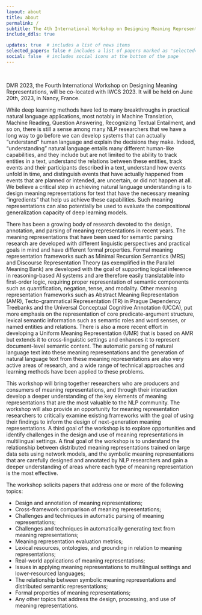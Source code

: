 ```yaml
---
layout: about
title: about
permalink: /
subtitle: The 4th International Workshop on Designing Meaning Representation # <a href='#'>Affiliations</a>. Address. Contacts. Moto. Etc.
include_ddls: true

updates: true  # includes a list of news items
selected_papers: false # includes a list of papers marked as "selected={true}"
social: false  # includes social icons at the bottom of the page
---
```


<br />

DMR 2023, the Fourth International Workshop on Designing Meaning Representations, will be co-located with IWCS 2023. It will be held on June 20th, 2023, in Nancy, France.

While deep learning methods have led to many breakthroughs in practical natural language applications, most notably in Machine Translation, Machine Reading, Question Answering, Recognizing Textual Entailment, and so on, there is still a sense among many NLP researchers that we have a long way to go before we can develop systems that can actually “understand” human language and explain the decisions they make. Indeed, “understanding” natural language entails many different human-like capabilities, and they include but are not limited to the ability to track entities in a text, understand the relations between these entities, track events and their participants described in a text, understand how events unfold in time, and distinguish events that have actually happened from events that are planned or intended, are uncertain, or did not happen at all. We believe a critical step in achieving natural language understanding is to design meaning representations for text that have the necessary meaning “ingredients” that help us achieve these capabilities.  Such meaning representations can also potentially be used to evaluate the compositional generalization capacity of deep learning models.

There has been a growing body of research devoted to the design, annotation, and parsing of meaning representations in recent years. The meaning representations that have been used for semantic parsing research are developed with different linguistic perspectives and practical goals in mind and have different formal properties. Formal meaning representation frameworks such as Minimal Recursion Semantics (MRS) and Discourse Representation Theory (as exemplified in the Parallel Meaning Bank) are developed with the goal of supporting logical inference in reasoning-based AI systems and are therefore easily translatable into first-order logic, requiring proper representation of semantic components such as quantification, negation, tense, and modality. Other meaning representation frameworks such as Abstract Meaning Representation (AMR), Tecto-grammatical Representation (TR) in Prague Dependency Treebanks and the Universal Conceptual Cognitive Annotation (UCCA), put more emphasis on the representation of core predicate-argument structure, lexical semantic information such as semantic roles and word senses, or named entities and relations. There is also a more recent effort in developing a Uniform Meaning Representation (UMR) that is based on AMR but extends it to cross-linguistic settings and enhances it to represent document-level semantic content. The automatic parsing of natural language text into these meaning representations and the generation of natural language text from these meaning representations are also very active areas of research, and a wide range of technical approaches and learning methods have been applied to these problems. 

This workshop will bring together researchers who are producers and consumers of meaning representations, and through their interaction develop a deeper understanding of the key elements of meaning representations that are the most valuable to the NLP community. The workshop will also provide an opportunity for meaning representation researchers to critically examine existing frameworks with the goal of using their findings to inform the design of next-generation meaning representations. A third goal of the workshop is to explore opportunities and identify challenges in the design and use of meaning representations in multilingual settings. A final goal of the workshop is to understand the relationship between distributed meaning representations trained on large data sets using network models, and the symbolic meaning representations that are carefully designed and annotated by NLP researchers and gain a deeper understanding of areas where each type of meaning representation is the most effective. 

The workshop solicits papers that address one or more of the following topics: 

- Design and annotation of meaning representations;
- Cross-framework comparison of meaning representations;
- Challenges and techniques in automatic parsing of meaning representations;
- Challenges and techniques in automatically generating text from meaning representations; 
- Meaning representation evaluation metrics;
- Lexical resources, ontologies, and grounding in relation to meaning representations;
- Real-world applications of meaning representations;
- Issues in applying meaning representations to multilingual settings and lower-resourced languages;
- The relationship between symbolic meaning representations and distributed semantic representations; 
- Formal properties of meaning representations;
- Any other topics that address the design, processing, and use of meaning representations. 



<!-- Write your biography here. Tell the world about yourself. Link to your favorite [subreddit](http://reddit.com). You can put a picture in, too. The code is already in, just name your picture `prof_pic.jpg` and put it in the `img/` folder.

Put your address / P.O. box / other info right below your picture. You can also disable any these elements by editing `profile` property of the YAML header of your `_pages/about.md`. Edit `_bibliography/papers.bib` and Jekyll will render your [publications page](/al-folio/publications/) automatically.

Link to your social media connections, too. This theme is set up to use [Font Awesome icons](http://fortawesome.github.io/Font-Awesome/) and [Academicons](https://jpswalsh.github.io/academicons/), like the ones below. Add your Facebook, Twitter, LinkedIn, Google Scholar, or just disable all of them. -->
